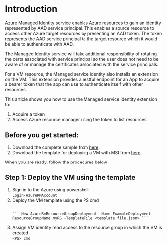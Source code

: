 
# Introduction
Azure Managed Identity service enables Azure resources to gain an identity represented by AAD service principal. This enables a source resource to access other Azure target resources by presenting an AAD token. The token represents the AAD service principal to the target resource which it would be able to authenticate with AAD. 

The Managed Identity service will take additional responsibility of rotating the certs associated with service principal so the user does not need to be aware of or manage the certificates associated with the service principals.

For a VM resource, the Managed service identity also installs an extension on the VM. This extension provides a restful endpoint for an App to acquire a bearer token that the app can use to authenticate itself with other resources.

This article shows you how to use the Managed service identity extension to:
1.	Acquire a token
2.	Access Azure resource manager using the token to list resources

## Before you get started:
1. Download the complete sample from [here](https://github.com/rashidqureshi/MSIApp/tree/master/MSISamples).
2. Download the template for deploying a VM with MSI from [here](https://github.com/rashidqureshi/MSI-Samples/blob/Add-Code-Sample/msi-windows-vm).

When you are ready, follow the procedures below

## Step 1: Deploy the VM using the template
1. Sign in to the Azure using powershell  
      ``` Login-AzureRMAccount ```
2. Deploy the VM template using the PS cmd  
      ``` New-AzureRmResourceGroup -Name myRG -Location "West US"  
      
      ``` New-AzureRmResourceGroupDeployment -Name ExampleDeployment -ResourceGroupName myRG -TemplateFile <template file.json> ```
3. Assign VM identity read access to the resource group in which the VM is created  
      ``` <PS> cmd ```
